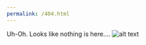 ```yaml
---
permalink: /404.html
---
```

Uh-Oh. Looks like nothing is here....
![alt text](https://wikimon.net/images/8/86/Spr_DS_Infer.png "Infermon")
